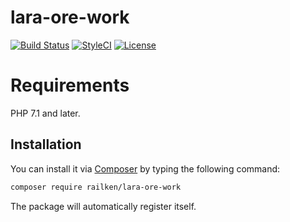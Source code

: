 # lara-ore-work

[![Build Status](https://img.shields.io/travis/railken/lara-ore-work/master.svg?style=flat-square)](https://travis-ci.org/railken/lara-ore-work)
[![StyleCI](https://github.styleci.io/repos/135330288/shield?branch=master)](https://github.styleci.io/repos/135330288)
[![License](https://img.shields.io/badge/License-MIT-yellow.svg?style=flat-square)](https://opensource.org/licenses/MIT)

# Requirements

PHP 7.1 and later.


## Installation

You can install it via [Composer](https://getcomposer.org/) by typing the following command:

```bash
composer require railken/lara-ore-work
```

The package will automatically register itself.
